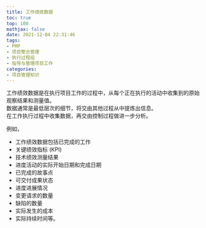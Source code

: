 ```yaml
---
title: 工作绩效数据
toc: true
top: 100
mathjax: false
date: 2021-12-04 22:31:46
tags:
- PMP
- 项目整合管理
- 执行过程组
- 指导与管理项目工作
categories:
- 项目管理知识
---
```

工作绩效数据是在执行项目工作的过程中，从每个正在执行的活动中收集到的原始观察结果和测量值。  
数据通常是最低层次的细节，将交由其他过程从中提炼出信息。  
在工作执行过程中收集数据，再交由控制过程做进一步分析。

例如，
- 工作绩效数据包括已完成的工作
- 关键绩效指标 (KPI)
- 技术绩效测量结果
- 进度活动的实际开始日期和完成日期
- 已完成的故事点
- 可交付成果状态
- 进度进展情况
- 变更请求的数量
- 缺陷的数量
- 实际发生的成本
- 实际持续时间等。
